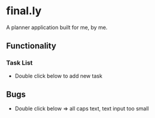 # final.ly

A planner application built for me, by me.

## Functionality

### Task List

* Double click below to add new task

## Bugs

* Double click below => all caps text, text input too small